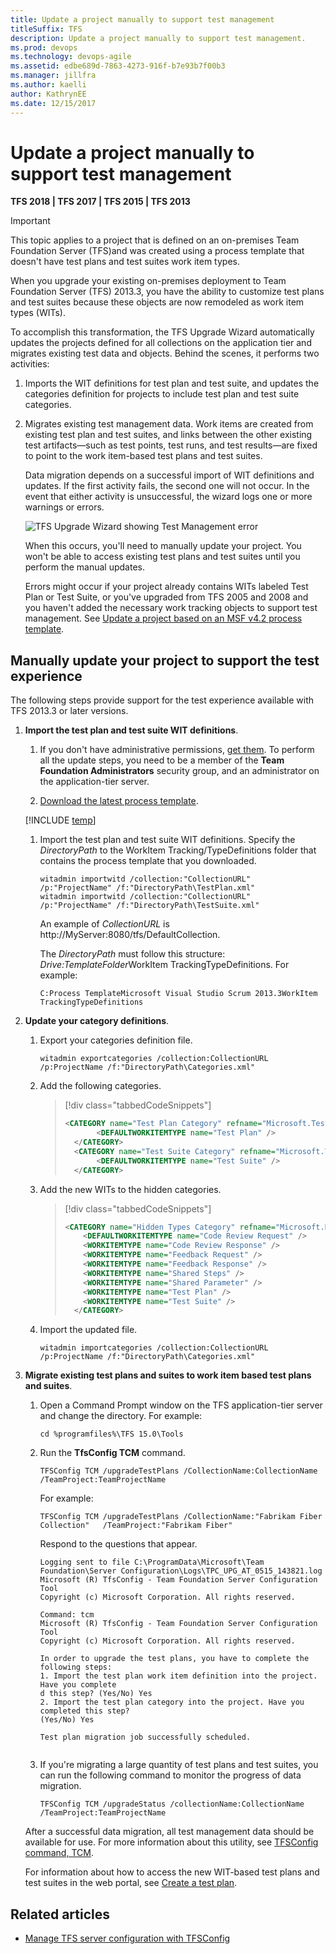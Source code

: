 ```yaml
---
title: Update a project manually to support test management 
titleSuffix: TFS
description: Update a project manually to support test management.
ms.prod: devops
ms.technology: devops-agile
ms.assetid: edbe689d-7863-4273-916f-b7e93b7f00b3
ms.manager: jillfra
ms.author: kaelli
author: KathrynEE
ms.date: 12/15/2017
---
```



# Update a project manually to support test management

**TFS 2018 | TFS 2017 | TFS 2015 | TFS 2013** 

> [!IMPORTANT]  
>This topic applies to a project that is defined on an on-premises Team Foundation Server (TFS)and was created using a process template that doesn't have test plans and test suites work item types.    

When you upgrade your existing on-premises deployment to Team Foundation Server (TFS) 2013.3, you have the ability to customize test plans and test suites because these objects are now remodeled as work item types (WITs).  
  
 To accomplish this transformation, the TFS Upgrade Wizard automatically updates the projects defined for all collections on the application tier and migrates existing test data and objects. Behind the scenes, it performs two activities:  
  
1. Imports the WIT definitions for test plan and test suite, and updates the categories definition for projects to include test plan and test suite categories.  
  
2. Migrates existing test management data. Work items are created from existing test plan and test suites, and links between the other existing test artifacts&mdash;such as test points, test runs, and test results&mdash;are fixed to point to the work item-based test plans and test suites.  
  
   Data migration depends on a successful import of WIT definitions and updates. If the first activity fails, the second one will not occur. In the event that either activity is unsuccessful, the wizard logs one or more warnings or errors.  
  
   ![TFS Upgrade Wizard showing Test Management error](_img/alm_upg_errortestmanagement.png "ALM_UPG_ErrorTestManagement")  
  
   When this occurs, you'll need to manually update your project. You won't be able to access existing test plans and test suites until you perform the manual updates.  
  
   Errors might occur if your project already contains WITs labeled Test Plan or Test Suite, or you've upgraded from TFS 2005 and 2008 and you haven't added the necessary work tracking objects to support test management. See [Update a project based on an MSF v4.2 process template](update-a-team-project-v4-dot-2-process-template.md).  
  
## Manually update your project to support the test experience 

The following steps provide support for the test experience available with TFS 2013.3 or later versions. 
  
1. **Import the test plan and test suite WIT definitions**.  
  
   1. If you don't have administrative permissions, [get them](../../organizations/security/set-project-collection-level-permissions.md). To perform all the update steps, you need to be a member of the **Team Foundation Administrators** security group, and an administrator on the application-tier server.  
  
   1. [Download the latest process template](../../boards/work-items/guidance/manage-process-templates.md).  
  
   [!INCLUDE [temp](../../_shared/witadmin-run-tool-example.md)] 
  
   1. Import the test plan and test suite WIT definitions.  Specify the *DirectoryPath* to the WorkItem Tracking/TypeDefinitions folder that contains the process template that you downloaded.  
  
      ```  
      witadmin importwitd /collection:"CollectionURL" /p:"ProjectName" /f:"DirectoryPath\TestPlan.xml"  
      witadmin importwitd /collection:"CollectionURL" /p:"ProjectName" /f:"DirectoryPath\TestSuite.xml"  
      ```  
  
       An example of *CollectionURL* is http://MyServer:8080/tfs/DefaultCollection.  
  
       The *DirectoryPath* must follow this structure: *Drive:TemplateFolder*WorkItem TrackingTypeDefinitions. For example:  
  
       `C:Process TemplateMicrosoft Visual Studio Scrum 2013.3WorkItem TrackingTypeDefinitions`  
  
2. **Update your category definitions**.  
  
   1. Export your categories definition file.  
  
      ```  
      witadmin exportcategories /collection:CollectionURL /p:ProjectName /f:"DirectoryPath\Categories.xml"  
      ```  
  
   2. Add the following categories.  
  
      > [!div class="tabbedCodeSnippets"]
      > ```XML  
      > <CATEGORY name="Test Plan Category" refname="Microsoft.TestPlanCategory">  
      >        <DEFAULTWORKITEMTYPE name="Test Plan" />  
      >   </CATEGORY>  
      >   <CATEGORY name="Test Suite Category" refname="Microsoft.TestSuiteCategory">  
      >        <DEFAULTWORKITEMTYPE name="Test Suite" />  
      >   </CATEGORY>  
      > ```  
  
   3. Add the new WITs to the hidden categories.  
  
      > [!div class="tabbedCodeSnippets"]
      > ```XML   
      > <CATEGORY name="Hidden Types Category" refname="Microsoft.HiddenCategory">  
      >     <DEFAULTWORKITEMTYPE name="Code Review Request" />  
      >     <WORKITEMTYPE name="Code Review Response" />  
      >     <WORKITEMTYPE name="Feedback Request" />  
      >     <WORKITEMTYPE name="Feedback Response" />  
      >     <WORKITEMTYPE name="Shared Steps" />  
      >     <WORKITEMTYPE name="Shared Parameter" />  
      >     <WORKITEMTYPE name="Test Plan" />  
      >     <WORKITEMTYPE name="Test Suite" />  
      >   </CATEGORY>  
      > ```  
  
   4. Import the updated file.  
  
      ```  
      witadmin importcategories /collection:CollectionURL /p:ProjectName /f:"DirectoryPath\Categories.xml"  
      ```  
  
3. **Migrate existing test plans and suites to work item based test plans and suites**.  
  
   1.  Open a Command Prompt window on the TFS application-tier server and change the directory. For example:   
  
       ```  
       cd %programfiles%\TFS 15.0\Tools  
       ```  
  
   2.  Run the **TfsConfig TCM** command.  
  
       ```  
       TFSConfig TCM /upgradeTestPlans /CollectionName:CollectionName /TeamProject:TeamProjectName  
       ```  
  
        For example:  
  
        `TFSConfig TCM /upgradeTestPlans /CollectionName:"Fabrikam Fiber Collection"   /TeamProject:"Fabrikam Fiber"`  
  
        Respond to the questions that appear.  
  
       ```  
       Logging sent to file C:\ProgramData\Microsoft\Team Foundation\Server Configuration\Logs\TPC_UPG_AT_0515_143821.log  
       Microsoft (R) TfsConfig - Team Foundation Server Configuration Tool  
       Copyright (c) Microsoft Corporation. All rights reserved.  
  
       Command: tcm  
       Microsoft (R) TfsConfig - Team Foundation Server Configuration Tool  
       Copyright (c) Microsoft Corporation. All rights reserved.  
  
       In order to upgrade the test plans, you have to complete the following steps:  
       1. Import the test plan work item definition into the project. Have you complete  
       d this step? (Yes/No) Yes  
       2. Import the test plan category into the project. Have you completed this step?  
       (Yes/No) Yes  
  
       Test plan migration job successfully scheduled.  
  
       ```  
  
   3.  If you're migrating a large quantity of test plans and test suites, you can run the following command to monitor the progress of data migration.  
  
       ```  
       TFSConfig TCM /upgradeStatus /collectionName:CollectionName /TeamProject:TeamProjectName  
       ```  

   After a successful data migration, all test management data should be available for use. For more information about this utility, see [TFSConfig command, TCM](/azure/devops/server/command-line/tfsconfig-cmd#tcm).  
  
   For information about how to access the new WIT-based test plans and test suites in the web portal, see [Create a test plan](../../test/create-a-test-plan.md).

## Related articles
- [Manage TFS server configuration with TFSConfig](/azure/devops/server/command-line/tfsconfig-cmd)
